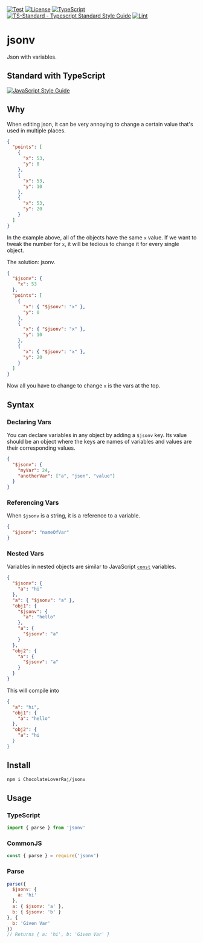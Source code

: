 [![Test](https://github.com/ChocolateLoverRaj/jsonv/actions/workflows/test.yml/badge.svg)](https://github.com/ChocolateLoverRaj/jsonv/actions/workflows/test.yml)
[![License](https://badgen.net/github/license/standard/ts-standard)](https://github.com/standard/ts-standard/blob/master/LICENSE)
[![TypeScript](https://badgen.net/badge/icon/typescript?icon=typescript&label)](https://www.typescriptlang.org/)
[![TS-Standard - Typescript Standard Style Guide](https://badgen.net/badge/code%20style/ts-standard/blue?icon=typescript)](https://github.com/standard/ts-standard)
[![Lint](https://github.com/ChocolateLoverRaj/jsonv/actions/workflows/lint.yml/badge.svg)](https://github.com/ChocolateLoverRaj/jsonv/actions/workflows/lint.yml)

# jsonv
Json with variables.

## Standard with TypeScript
[![JavaScript Style Guide](https://cdn.rawgit.com/standard/standard/master/badge.svg)](https://github.com/standard/eslint-config-standard-with-typescript)

## Why
When editing json, it can be very annoying to change a certain value that's used in multiple places.
```json
{
  "points": [
    {
      "x": 53,
      "y": 0
    },
    {
      "x": 53,
      "y": 10
    },
    {
      "x": 53,
      "y": 20
    }
  ]
}
```
In the example above, all of the objects have the same `x` value. If we want to tweak the number for `x`, it will be tedious to change it for every single object.

The solution: jsonv.
```json
{
  "$jsonv": {
    "x": 53
  },
  "points": [
    {
      "x": { "$jsonv": "x" },
      "y": 0
    },
    {
      "x": { "$jsonv": "x" },
      "y": 10
    },
    {
      "x": { "$jsonv": "x" },
      "y": 20
    }
  ]
}
```
Now all you have to change to change `x` is the vars at the top.

## Syntax

### Declaring Vars
You can declare variables in any object by adding a `$jsonv` key. Its value should be an object where the keys are names of variables and values are their corresponding values.
```json
{
  "$jsonv": {
    "myVar": 24,
    "anotherVar": ["a", "json", "value"]
  }
}
```

### Referencing Vars
When `$jsonv` is a string, it is a reference to a variable.
```json
{
  "$jsonv": "nameOfVar"
}
```

### Nested Vars
Variables in nested objects are similar to JavaScript [`const`](https://developer.mozilla.org/en-US/docs/Web/JavaScript/Reference/Statements/const) variables.
```json
{
  "$jsonv": {
    "a": "hi"
  },
  "a": { "$jsonv": "a" },
  "obj1": {
    "$jsonv": {
      "a": "hello"
    },
    "a": {
      "$jsonv": "a"
    }
  },
  "obj2": {
    "a": {
      "$jsonv": "a"
    }
  }
}
```
This will compile into
```json
{
  "a": "hi",
  "obj1": {
    "a": "hello"
  },
  "obj2": {
    "a": "hi
  }
}
```


## Install
```bash
npm i ChocolateLoverRaj/jsonv
```

## Usage

### TypeScript
```js
import { parse } from 'jsonv'
```

### CommonJS
```js
const { parse } = require('jsonv')
```

### Parse
```js
parse({
  $jsonv: {
    a: 'hi'
  },
  a: { $jsonv: 'a' },
  b: { $jsonv: 'b' }
}, {
  b: 'Given Var'
})
// Returns { a: 'hi', b: 'Given Var' }
```

